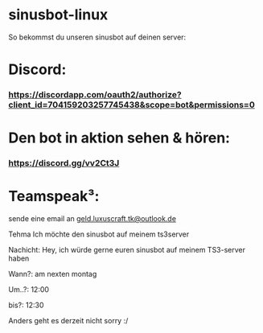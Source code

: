 # sinusbot-linux

So bekommst du unseren sinusbot auf deinen server:

# Discord:

### https://discordapp.com/oauth2/authorize?client_id=704159203257745438&scope=bot&permissions=0

# Den bot in aktion sehen & hören:

### https://discord.gg/vv2Ct3J

# Teamspeak³:

sende eine email an geld.luxuscraft.tk@outlook.de

Tehma Ich möchte den sinusbot auf meinem ts3server

Nachicht:
 Hey, ich würde gerne euren sinusbot auf meinem TS3-server haben
 
 Wann?: am nexten montag
 
 Um..?: 12:00
 
 bis?: 12:30
 
 Anders geht es derzeit nicht sorry :/


